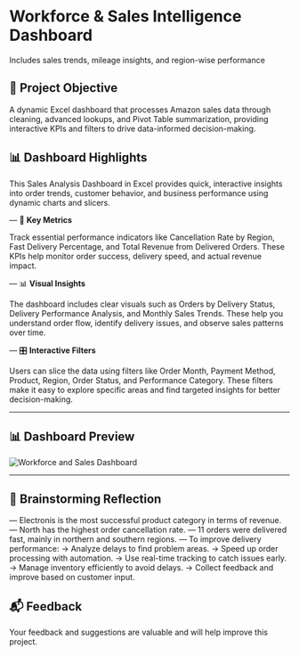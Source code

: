 # Workforce & Sales Intelligence Dashboard 
Includes sales trends, mileage insights, and region-wise performance

## 📁 Project Objective

A dynamic Excel dashboard that processes Amazon sales data through cleaning, advanced lookups, and Pivot Table summarization, providing interactive KPIs and filters to drive data-informed decision-making.

## 📊 Dashboard Highlights

This Sales Analysis Dashboard in Excel provides quick, interactive insights into order trends, customer behavior, and business performance using dynamic charts and slicers.

   — 🔑 **Key Metrics**

Track essential performance indicators like Cancellation Rate by Region, Fast Delivery Percentage, and Total Revenue from Delivered Orders. These KPIs help monitor order success, delivery speed, and actual revenue impact.

   — 📊 **Visual Insights**

The dashboard includes clear visuals such as Orders by Delivery Status, Delivery Performance Analysis, and Monthly Sales Trends. These help you understand order flow, identify delivery issues, and observe sales patterns over time.

   — 🎛️ **Interactive Filters**

Users can slice the data using filters like Order Month, Payment Method, Product, Region, Order Status, and Performance Category. These filters make it easy to explore specific areas and find targeted insights for better decision-making.

---

## 📊 Dashboard Preview

![Workforce and Sales Dashboard](https://github.com/user-attachments/assets/1df5b816-c191-402d-b77b-0835d6eff183)

---

## 🧠 Brainstorming Reflection 

   — Electronis is the most successful product category in terms of revenue.
   — North has the highest order cancellation rate.
   — 11 orders were delivered fast, mainly in northern and southern regions.
   — To improve delivery performance:
      → Analyze delays to find problem areas.
      → Speed up order processing with automation.
      → Use real-time tracking to catch issues early.
      → Manage inventory efficiently to avoid delays.
      → Collect feedback and improve based on customer input.

## 📬 Feedback

Your feedback and suggestions are valuable and will help improve this project.
